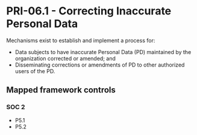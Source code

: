 # PRI-06.1 - Correcting Inaccurate Personal Data
Mechanisms exist to establish and implement a process for:
 - Data subjects to have inaccurate Personal Data (PD) maintained by the organization corrected or amended; and
 - Disseminating corrections or amendments of PD to other authorized users of the PD.
## Mapped framework controls
### SOC 2
- P5.1
- P5.2